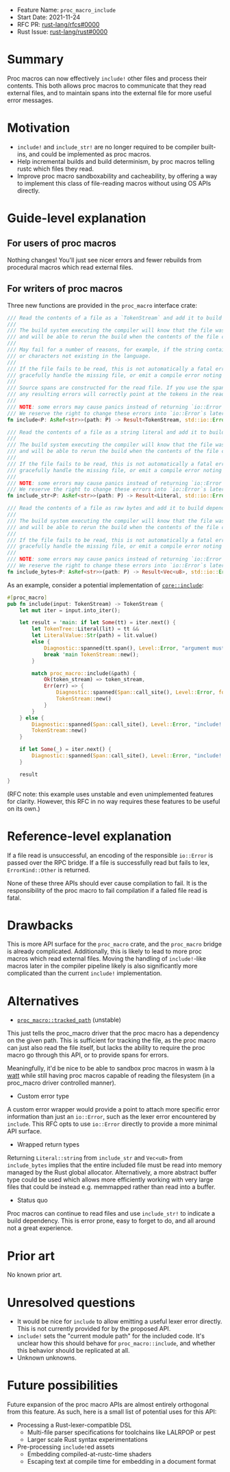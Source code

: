 - Feature Name: `proc_macro_include`
- Start Date: 2021-11-24
- RFC PR: [rust-lang/rfcs#0000](https://github.com/rust-lang/rfcs/pull/0000)
- Rust Issue: [rust-lang/rust#0000](https://github.com/rust-lang/rust/issues/0000)

# Summary
[summary]: #summary

Proc macros can now effectively `include!` other files and process their contents.
This both allows proc macros to communicate that they read external files,
and to maintain spans into the external file for more useful error messages.

# Motivation
[motivation]: #motivation

- `include!` and `include_str!` are no longer required to be compiler built-ins,
  and could be implemented as proc macros.
- Help incremental builds and build determinism, by proc macros telling rustc which files they read.
- Improve proc macro sandboxability and cacheability, by offering a way to implement this class of
  file-reading macros without using OS APIs directly.

# Guide-level explanation
[guide-level-explanation]: #guide-level-explanation

## For users of proc macros

Nothing changes! You'll just see nicer errors and fewer rebuilds
from procedural macros which read external files.

## For writers of proc macros

Three new functions are provided in the `proc_macro` interface crate:

```rust
/// Read the contents of a file as a `TokenStream` and add it to build dependency graph.
///
/// The build system executing the compiler will know that the file was accessed during compilation,
/// and will be able to rerun the build when the contents of the file changes.
///
/// May fail for a number of reasons, for example, if the string contains unbalanced delimiters
/// or characters not existing in the language.
///
/// If the file fails to be read, this is not automatically a fatal error. The proc macro may
/// gracefully handle the missing file, or emit a compile error noting the missing dependency.
///
/// Source spans are constructed for the read file. If you use the spans of this token stream,
/// any resulting errors will correctly point at the tokens in the read file.
///
/// NOTE: some errors may cause panics instead of returning `io::Error`.
/// We reserve the right to change these errors into `io::Error`s later.
fn include<P: AsRef<str>>(path: P) -> Result<TokenStream, std::io::Error>;

/// Read the contents of a file as a string literal and add it to build dependency graph.
///
/// The build system executing the compiler will know that the file was accessed during compilation,
/// and will be able to rerun the build when the contents of the file changes.
///
/// If the file fails to be read, this is not automatically a fatal error. The proc macro may
/// gracefully handle the missing file, or emit a compile error noting the missing dependency.
///
/// NOTE: some errors may cause panics instead of returning `io::Error`.
/// We reserve the right to change these errors into `io::Error`s later.
fn include_str<P: AsRef<str>>(path: P) -> Result<Literal, std::io::Error>;

/// Read the contents of a file as raw bytes and add it to build dependency graph.
///
/// The build system executing the compiler will know that the file was accessed during compilation,
/// and will be able to rerun the build when the contents of the file changes.
///
/// If the file fails to be read, this is not automatically a fatal error. The proc macro may
/// gracefully handle the missing file, or emit a compile error noting the missing dependency.
///
/// NOTE: some errors may cause panics instead of returning `io::Error`.
/// We reserve the right to change these errors into `io::Error`s later.
fn include_bytes<P: AsRef<str>>(path: P) -> Result<Vec<u8>, std::io::Error>;
```

As an example, consider a potential implementation of [`core::include`](https://doc.rust-lang.org/stable/core/macro.include.html):

```rust
#[proc_macro]
pub fn include(input: TokenStream) -> TokenStream {
    let mut iter = input.into_iter();

    let result = 'main: if let Some(tt) = iter.next() {
        let TokenTree::Literal(lit) = tt &&
        let LiteralValue::Str(path) = lit.value()
        else {
            Diagnostic::spanned(tt.span(), Level::Error, "argument must be a string literal").emit();
            break 'main TokenStream::new();
        }

        match proc_macro::include(&path) {
            Ok(token_stream) => token_stream,
            Err(err) => {
                Diagnostic::spanned(Span::call_site(), Level::Error, format_args!("couldn't read {path}: {err}")).emit();
                TokenStream::new()
            }
        }
    } else {
        Diagnostic::spanned(Span::call_site(), Level::Error, "include! takes 1 argument").emit();
        TokenStream::new()
    }

    if let Some(_) = iter.next() {
        Diagnostic::spanned(Span::call_site(), Level::Error, "include! takes 1 argument").emit();
    }

    result
}
```

(RFC note: this example uses unstable and even unimplemented features for clarity.
However, this RFC in no way requires these features to be useful on its own.)

# Reference-level explanation
[reference-level-explanation]: #reference-level-explanation

If a file read is unsuccessful, an encoding of the responsible `io::Error` is passed over the RPC bridge.
If a file is successfully read but fails to lex, `ErrorKind::Other` is returned.

None of these three APIs should ever cause compilation to fail.
It is the responsibility of the proc macro to fail compilation if a failed file read is fatal.

# Drawbacks
[drawbacks]: #drawbacks

This is more API surface for the `proc_macro` crate, and the `proc_macro` bridge is already complicated.
Additionally, this is likely to lead to more proc macros which read external files.
Moving the handling of `include!`-like macros later in the compiler pipeline
likely is also significantly more complicated than the current `include!` implementation.

# Alternatives
[rationale-and-alternatives]: #rationale-and-alternatives

- [`proc_macro::tracked_path`](https://doc.rust-lang.org/stable/proc_macro/tracked_path/fn.path.html) (unstable)

This just tells the proc_macro driver that the proc macro has a dependency on the given path.
This is sufficient for tracking the file, as the proc macro can just also read the file itself,
but lacks the ability to require the proc macro go through this API, or to provide spans for errors.

Meaningfully, it'd be nice to be able to sandbox proc macros in wasm à la [watt](https://crates.io/crates/watt)
while still having proc macros capable of reading the filesystem (in a proc_macro driver controlled manner).

- Custom error type

A custom error wrapper would provide a point to attach more specific error information than just an
`io::Error`, such as the lexer error encountered by `include`. This RFC opts to use `io::Error`
directly to provide a more minimal API surface.

- Wrapped return types

Returning `Literal::string` from `include_str` and `Vec<u8>` from `include_bytes` implies that
the entire included file must be read into memory managed by the Rust global allocator.
Alternatively, a more abstract buffer type could be used which allows more efficiently working
with very large files that could be instead e.g. memmapped rather than read into a buffer.

- Status quo

Proc macros can continue to read files and use `include_str!` to indicate a build dependency.
This is error prone, easy to forget to do, and all around not a great experience.

# Prior art
[prior-art]: #prior-art

No known prior art.

# Unresolved questions
[unresolved-questions]: #unresolved-questions

- It would be nice for `include` to allow emitting a useful lexer error directly.
  This is not currently provided for by the proposed API.
- `include!` sets the "current module path" for the included code.
  It's unclear how this should behave for `proc_macro::include`,
  and whether this behavior should be replicated at all.
- Unknown unknowns.

# Future possibilities
[future-possibilities]: #future-possibilities

Future expansion of the proc macro APIs are almost entirely orthogonal from this feature.
As such, here is a small list of potential uses for this API:

- Processing a Rust-lexer-compatible DSL
  - Multi-file parser specifications for toolchains like LALRPOP or pest
  - Larger scale Rust syntax experimentations
- Pre-processing `include!`ed assets
  - Embedding compiled-at-rustc-time shaders
  - Escaping text at compile time for embedding in a document format
